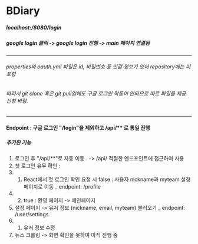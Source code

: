 # BDiary

##### localhost:/8080/login 
##### google login 클릭 -> google login 진행 -> main 페이지 연결됨
------
###### properties와 oauth.yml 파일은 id, 비밀번호 등 민감 정보가 있어 repository에는 미포함
###### 따라서 git clone 혹은 git pull임에도 구글 로그인 작동이 안되므로 따로 파일을 제공 신청 바람.
-----


#### Endpoint : 구글 로그인 "/login"을 제외하고 /api/** 로 통일 진행
##### 추가된 기능
1. 로그인 후 "/api/**"로 자동 이동.. -> /api/ 적절한 엔드포인트에 접근하여 사용
2. 첫 로그인 유무 확인 : 
2. 1) React에서 첫 로그인 확인 요청 시 false : 사용자 nickname과 myteam 설정 페이지로 이동 _ endpoint: /profile
2. 2) true : 환영 페이지 -> 메인페이지 
3. 설정 페이지 -> 유저 정보 (nickname, email, myteam) 불러오기 _ endpoint: /user/settings
3. 1) 유저 정보 수정 
4. 뉴스 크롤링 -> 화면 확인을 못하여 아직 진행 중
